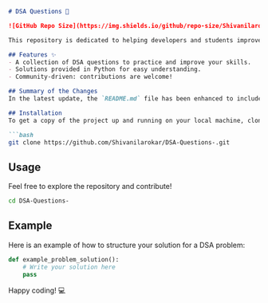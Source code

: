 ```markdown
# DSA Questions 🚀

![GitHub Repo Size](https://img.shields.io/github/repo-size/Shivanilarokar/DSA-Questions-) ![Contributors](https://img.shields.io/github/contributors/Shivanilarokar/DSA-Questions-) ![Issues](https://img.shields.io/github/issues/Shivanilarokar/DSA-Questions-)

This repository is dedicated to helping developers and students improve their skills in Data Structures and Algorithms (DSA) through a collection of curated questions and solutions.

## Features ✨
- A collection of DSA questions to practice and improve your skills.
- Solutions provided in Python for easy understanding.
- Community-driven: contributions are welcome!

## Summary of the Changes
In the latest update, the `README.md` file has been enhanced to include a new **Features** section highlighting the main offerings of the repository, along with improvements to readability in the introduction.

## Installation
To get a copy of the project up and running on your local machine, clone the repository using:

```bash
git clone https://github.com/Shivanilarokar/DSA-Questions-.git
```

## Usage
Feel free to explore the repository and contribute!

```bash
cd DSA-Questions-
```

## Example
Here is an example of how to structure your solution for a DSA problem:

```python
def example_problem_solution():
    # Write your solution here
    pass
```

Happy coding! 💻
```